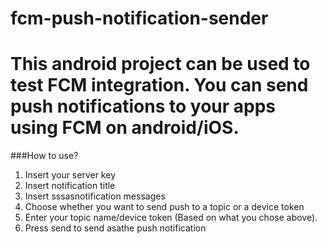 # fcm-push-notification-sender

This android project can be used to test FCM integration. You can send push notifications to your apps using FCM on android/iOS. 
======

###How to use?

1. Insert your server key
2. Insert notification title
3. Insert sssasnotification messages
4. Choose whether you want to send push to a topic or a device token
5. Enter your topic name/device token (Based on what you chose above).
6. Press send to send asathe push notification
